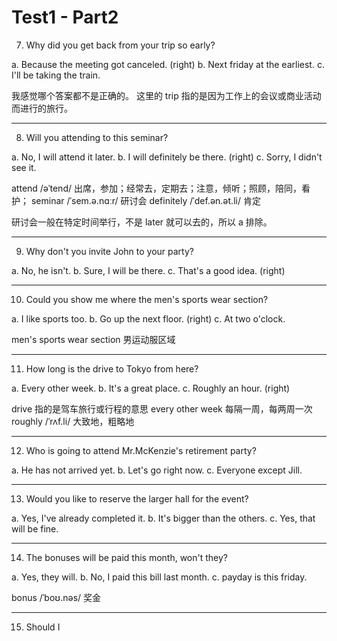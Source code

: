 # Test1 - Part2

7. Why did you get back from your trip so early?

a. Because the meeting got canceled. (right)
b. Next friday at the earliest.
c. I'll be taking the train.

我感觉哪个答案都不是正确的。
这里的 trip 指的是因为工作上的会议或商业活动而进行的旅行。

---

8. Will you attending to this seminar?

a. No, I will attend it later.
b. I will definitely be there. (right)
c. Sorry, I didn't see it.

attend /əˈtend/ 出席，参加；经常去，定期去；注意，倾听；照顾，陪同，看护；
seminar /ˈsem.ə.nɑːr/ 研讨会
definitely /ˈdef.ən.ət.li/ 肯定

研讨会一般在特定时间举行，不是 later 就可以去的，所以 a 排除。

---

9. Why don't you invite John to your party?

a. No, he isn't.
b. Sure, I will be there.
c. That's a good idea. (right)

---

10. Could you show me where the men's sports wear section?

a. I like sports too.
b. Go up the next floor. (right)
c. At two o'clock.

men's sports wear section 男运动服区域

---

11. How long is the drive to Tokyo from here?

a. Every other week.
b. It's a great place.
c. Roughly an hour. (right)

drive 指的是驾车旅行或行程的意思
every other week 每隔一周，每两周一次
roughly /ˈrʌf.li/ 大致地，粗略地

---

12. Who is going to attend Mr.McKenzie's retirement party?

a. He has not arrived yet.
b. Let's go right now.
c. Everyone except Jill.

---

13. Would you like to reserve the larger hall for the event?

a. Yes, I've already completed it.
b. It's bigger than the others.
c. Yes, that will be fine.

---

14. The bonuses will be paid this month, won't they?

a. Yes, they will.
b. No, I paid this bill last month.
c. payday is this friday.

bonus /ˈboʊ.nəs/ 奖金

---

15. Should I 